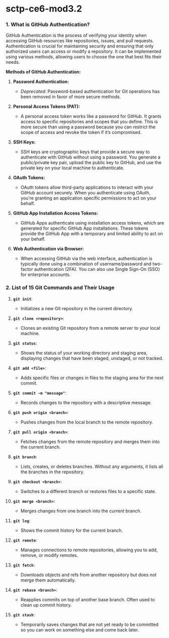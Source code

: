 # sctp-ce6-mod3.2

### 1. What is GitHub Authentication?

GitHub Authentication is the process of verifying your identity when accessing GitHub resources like repositories, issues, and pull requests. Authentication is crucial for maintaining security and ensuring that only authorized users can access or modify a repository. It can be implemented using various methods, allowing users to choose the one that best fits their needs.

**Methods of GitHub Authentication:**

1. **Password Authentication:**
   - *Deprecated*: Password-based authentication for Git operations has been removed in favor of more secure methods.

2. **Personal Access Tokens (PAT):**
   - A personal access token works like a password for GitHub. It grants access to specific repositories and scopes that you define. This is more secure than using a password because you can restrict the scope of access and revoke the token if it’s compromised.

3. **SSH Keys:**
   - SSH keys are cryptographic keys that provide a secure way to authenticate with GitHub without using a password. You generate a public/private key pair, upload the public key to GitHub, and use the private key on your local machine to authenticate.

4. **OAuth Tokens:**
   - OAuth tokens allow third-party applications to interact with your GitHub account securely. When you authenticate using OAuth, you’re granting an application specific permissions to act on your behalf.

5. **GitHub App Installation Access Tokens:**
   - GitHub Apps authenticate using installation access tokens, which are generated for specific GitHub App installations. These tokens provide the GitHub App with a temporary and limited ability to act on your behalf.

6. **Web Authentication via Browser:**
   - When accessing GitHub via the web interface, authentication is typically done using a combination of username/password and two-factor authentication (2FA). You can also use Single Sign-On (SSO) for enterprise accounts.

### 2. List of 15 Git Commands and Their Usage

1. **`git init`**:
   - Initializes a new Git repository in the current directory.

2. **`git clone <repository>`**:
   - Clones an existing Git repository from a remote server to your local machine.

3. **`git status`**:
   - Shows the status of your working directory and staging area, displaying changes that have been staged, unstaged, or not tracked.

4. **`git add <file>`**:
   - Adds specific files or changes in files to the staging area for the next commit.

5. **`git commit -m "message"`**:
   - Records changes to the repository with a descriptive message.

6. **`git push origin <branch>`**:
   - Pushes changes from the local branch to the remote repository.

7. **`git pull origin <branch>`**:
   - Fetches changes from the remote repository and merges them into the current branch.

8. **`git branch`**:
   - Lists, creates, or deletes branches. Without any arguments, it lists all the branches in the repository.

9. **`git checkout <branch>`**:
   - Switches to a different branch or restores files to a specific state.

10. **`git merge <branch>`**:
    - Merges changes from one branch into the current branch.

11. **`git log`**:
    - Shows the commit history for the current branch.

12. **`git remote`**:
    - Manages connections to remote repositories, allowing you to add, remove, or modify remotes.

13. **`git fetch`**:
    - Downloads objects and refs from another repository but does not merge them automatically.

14. **`git rebase <branch>`**:
    - Reapplies commits on top of another base branch. Often used to clean up commit history.

15. **`git stash`**:
    - Temporarily saves changes that are not yet ready to be committed so you can work on something else and come back later.